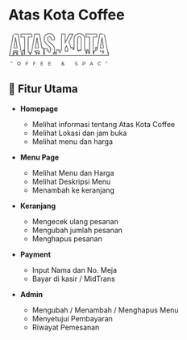 # Atas Kota Coffee

<div>
    <img src="src\assets\Photos\Logo.png" alt="Atas Kota Coffee Logo" width="200" style="border-radius: 20px;" />
</div>

## 🎯 Fitur Utama

- **Homepage**
  - Melihat informasi tentang Atas Kota Coffee
  - Melihat Lokasi dan jam buka
  - Melihat menu dan harga

- **Menu Page**
  - Melihat Menu dan Harga
  - Melihat Deskripsi Menu
  - Menambah ke keranjang

- **Keranjang**
  - Mengecek ulang pesanan
  - Mengubah jumlah pesanan
  - Menghapus pesanan

- **Payment**
  - Input Nama dan No. Meja
  - Bayar di kasir / MidTrans

- **Admin**
  - Mengubah / Menambah / Menghapus Menu
  - Menyetujui Pembayaran
  - Riwayat Pemesanan